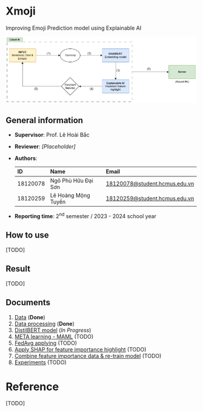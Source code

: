 # Xmoji

Improving Emoji Prediction model using Explainable AI

![Idea diagram](./docs/imgs/Xmoji.png)

## General information
* **Supervisor**: Prof. Lê Hoài Bắc
* **Reviewer**: *[Placeholder]*
* **Authors**:

	| **ID**   | **Name**            | **Email**                     |
	|----------|---------------------|-------------------------------|
	| 18120078 | Ngô Phù Hữu Đại Sơn | 18120078@student.hcmus.edu.vn          |
	| 18120259 | Lê Hoàng Mộng Tuyền | 18120259@student.hcmus.edu.vn |

* **Reporting time**: 2<sup>nd</sup> semester / 2023 - 2024 school year


## How to use
[TODO]

## Result
[TODO]


## Documents
1. [Data](./docs/data.md) (**Done**)
2. [Data processing](./docs/data_processing.md) (**Done**)
3. [DistilBERT model](./docs/model.md) (*In Progress*)
4. [META learning - MAML](./docs/maml.md) (TODO)
5. [FedAvg applying](./docs/fedavg.md) (TODO)
6. [Apply SHAP for feature importance highlight](./docs/xai.md) (TODO)
7. [Combine feature importance data & re-train model](./docs/XtilBERT.md) (TODO)
8. [Experiments](./docs/experiments.md) (TODO)

# Reference
[TODO]